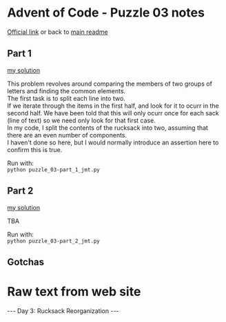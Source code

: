 # Advent of Code - Puzzle 03 notes

[Official link](https://adventofcode.com/2022/day/3) or back to [main readme](../readme.md)

## Part 1

[my solution](puzzle_03-part_1_jmt.py)  

This problem revolves around comparing the members of two groups of letters and finding the common elements.  
The first task is to split each line into two.  
If we iterate through the items in the first half, and look for it to ocurr in the second half. We have been told that this will only ocurr once for each sack (line of text) so we need only look for that first case.  
In my code, I split the contents of the rucksack into two, assuming that there are an even number of components.  
I haven't done so here, but I would normally introduce an assertion here to confirm this is true.  

Run with:  
```python puzzle_03-part_1_jmt.py```

## Part 2

[my solution](puzzle_03-part_2_jmt.py)  

TBA

Run with:  
```python puzzle_03-part_2_jmt.py```

## Gotchas

# Raw text from web site

--- Day 3: Rucksack Reorganization ---
